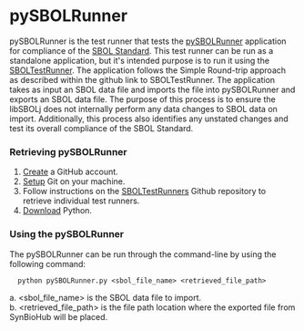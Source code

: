 # pySBOLRunner

pySBOLRunner is the test runner that tests the [pySBOLRunner](https://github.com/SynBioDex/pySBOL/releases) application for compliance of the [SBOL Standard](http://sbolstandard.org/). This test runner can be run as a standalone application, but it's intended purpose is to run it using the [SBOLTestRunner](https://github.com/mehersam/SBOLTestRunner). The application follows the Simple Round-trip approach as described within the github link to SBOLTestRunner. The application takes as input an SBOL data file and imports the file into pySBOLRunner and exports an SBOL data file. The purpose of this process is to ensure the libSBOLj does not internally perform any data changes to SBOL data on import. Additionally, this process also identifies any unstated changes and test its overall compliance of the SBOL Standard.  

### Retrieving pySBOLRunner

1. [Create](https://github.com/) a GitHub account.
2. [Setup](https://help.github.com/articles/set-up-git) Git on your machine.
3. Follow instructions on the [SBOLTestRunners](https://github.com/mehersam/SBOLTestRunners) Github repository to retrieve individual test runners.
4. [Download](https://www.python.org/downloads/) Python.

### Using the pySBOLRunner

The pySBOLRunner can be run through the command-line by using the following command: 

```
  python pySBOLRunner.py <sbol_file_name> <retrieved_file_path> 
```

a. <sbol_file_name> is the SBOL data file to import. <br />
b. <retrieved_file_path> is the file path location where the exported file from SynBioHub will be placed. <br />
